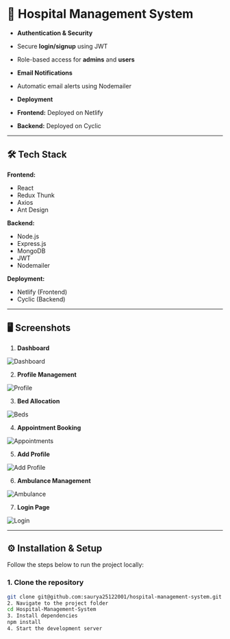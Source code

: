 # 🏥 Hospital Management System


- **Authentication & Security**
- Secure **login/signup** using JWT
- Role-based access for **admins** and **users**


- **Email Notifications**
- Automatic email alerts using Nodemailer


- **Deployment**
- **Frontend:** Deployed on Netlify
- **Backend:** Deployed on Cyclic


---


## 🛠 Tech Stack


**Frontend:**
- React
- Redux Thunk
- Axios
- Ant Design


**Backend:**
- Node.js
- Express.js
- MongoDB
- JWT
- Nodemailer


**Deployment:**
- Netlify (Frontend)
- Cyclic (Backend)


---


## 🖥️ Screenshots


1. **Dashboard**


![Dashboard](https://user-images.githubusercontent.com/100460788/215808721-eb9f8778-53df-43fe-a1ab-662c0ff78c4f.png)


2. **Profile Management**


![Profile](https://user-images.githubusercontent.com/100460788/215808736-31e6dd9e-e5f3-4a48-9bbf-d505c27579c2.png)


3. **Bed Allocation**


![Beds](https://user-images.githubusercontent.com/100460788/215808740-af93a793-4a82-44c5-9eab-1bc11a6a6068.png)


4. **Appointment Booking**


![Appointments](https://user-images.githubusercontent.com/100460788/215808744-417cbac9-eb6c-41d0-a4a9-414bb91cd03e.png)


5. **Add Profile**


![Add Profile](https://user-images.githubusercontent.com/100460788/215808745-9813e61d-a13c-447f-b3c9-1f910ba8531f.png)


6. **Ambulance Management**


![Ambulance](https://user-images.githubusercontent.com/100460788/215808748-9bb5d05d-afb1-41a3-9427-38089a28d0ed.png)


7. **Login Page**


![Login](https://user-images.githubusercontent.com/100460788/215808752-4ebfb582-1db0-45e4-ac53-a87a5f1b75ea.png)


---


## ⚙️ Installation & Setup


Follow the steps below to run the project locally:


### 1. Clone the repository
```bash
git clone git@github.com:saurya25122001/hospital-management-system.git
2. Navigate to the project folder
cd Hospital-Management-System
3. Install dependencies
npm install
4. Start the development server
